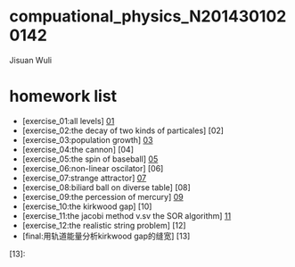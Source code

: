 # compuational_physics_N2014301020142
Jisuan Wuli

# homework list
* [exercise_01:all levels] [01]
* [exercise_02:the decay of two kinds of particales] [02]
* [exercise_03:population growth] [03]
* [exercise_04:the cannon] [04]
* [exercise_05:the spin of baseball] [05]
* [exercise_06:non-linear oscilator] [06]
* [exercise_07:strange attractor] [07]
* [exercise_08:biliard ball on diverse table] [08]
* [exercise_09:the percession of mercury] [09]
* [exercise_10:the kirkwood gap] [10]
* [exercise_11:the jacobi method v.sv the SOR algorithm] [11]
* [exercise_12:the realistic string problem] [12]
* [final:用轨道能量分析kirkwood gap的缝宽] [13]

[01]:
[02]:
[03]:
[04]:
[05]:
[06]:
[07]:
[08]:
[09]:
[10]:
[11]:
[12]:
[13]:
